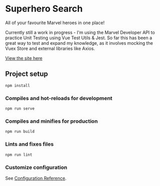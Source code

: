 # Superhero Search
All of your favourite Marvel heroes in one place!

Currently still a work in progress - I'm using the Marvel Developer API to practice Unit Testing using Vue Test Utils & Jest. So far this has been a great way to test and expand my knowledge, as it involves mocking the Vuex Store and external libraries like Axios.

[View the site here](https://festive-mirzakhani-b3c3a8.netlify.app)

## Project setup
```
npm install
```

### Compiles and hot-reloads for development
```
npm run serve
```

### Compiles and minifies for production
```
npm run build
```

### Lints and fixes files
```
npm run lint
```

### Customize configuration
See [Configuration Reference](https://cli.vuejs.org/config/).
